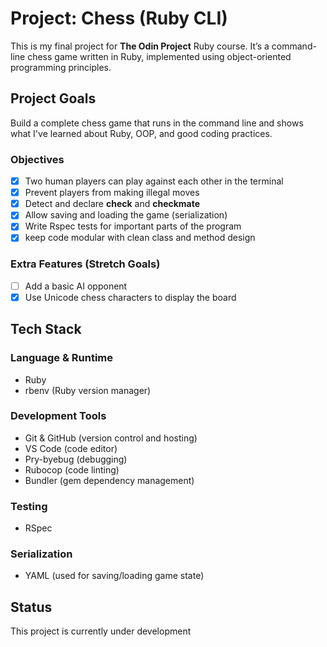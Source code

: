 # Project: Chess (Ruby CLI)

This is my final project for **The Odin Project** Ruby course. It’s a command-line chess game written in Ruby, implemented using object-oriented programming principles. 

## Project Goals

Build a complete chess game that runs in the command line and shows what I've learned about Ruby, OOP, and good coding practices.

### Objectives

- [x] Two human players can play against each other in the terminal
- [x] Prevent players from making illegal moves
- [x] Detect and declare **check** and **checkmate**
- [x] Allow saving and loading the game (serialization)
- [x] Write Rspec tests for important parts of the program
- [x] keep code modular with clean class and method design

### Extra Features (Stretch Goals)

- [ ] Add a basic AI opponent
- [x] Use Unicode chess characters to display the board

## Tech Stack

### Language & Runtime
- Ruby
- rbenv (Ruby version manager)

### Development Tools
- Git & GitHub (version control and hosting)
- VS Code (code editor)
- Pry-byebug (debugging)
- Rubocop (code linting)
- Bundler (gem dependency management)

### Testing
- RSpec

### Serialization
- YAML (used for saving/loading game state)

## Status
This project is currently under development